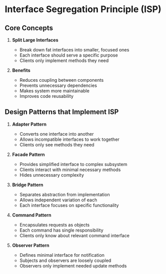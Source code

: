 # Interface Segregation Principle (ISP)

## Core Concepts
1. **Split Large Interfaces**
    * Break down fat interfaces into smaller, focused ones
    * Each interface should serve a specific purpose
    * Clients only implement methods they need

2. **Benefits**
    * Reduces coupling between components
    * Prevents unnecessary dependencies
    * Makes system more maintainable
    * Improves code reusability

## Design Patterns that Implement ISP

1. **Adapter Pattern**
    * Converts one interface into another
    * Allows incompatible interfaces to work together
    * Clients only see methods they need

2. **Facade Pattern**
    * Provides simplified interface to complex subsystem
    * Clients interact with minimal necessary methods
    * Hides unnecessary complexity

3. **Bridge Pattern**
    * Separates abstraction from implementation
    * Allows independent variation of each
    * Each interface focuses on specific functionality

4. **Command Pattern**
    * Encapsulates requests as objects
    * Each command has single responsibility
    * Clients only know about relevant command interface

5. **Observer Pattern**
    * Defines minimal interface for notification
    * Subjects and observers are loosely coupled
    * Observers only implement needed update methods